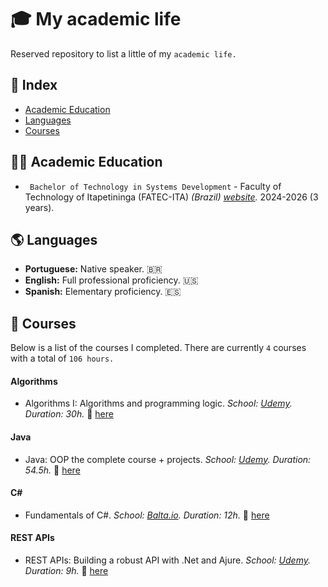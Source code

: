 # 🎓 My academic life

Reserved repository to list a little of my `academic life.`

## 🧭 Index
- [Academic Education](#education)
- [Languages](#language)
- [Courses](#courses)

## 👨‍🎓 Academic Education <a name="education"></a> 

- `	Bachelor of Technology in Systems Development` - Faculty of Technology of Itapetininga (FATEC-ITA) _(Brazil) [website](https://fatecitapetininga.edu.br/)._ 2024-2026 (3 years). 

## 🌎 Languages <a name="language"></a> 

- **Portuguese:** Native speaker. 🇧🇷
- **English:** Full professional proficiency. 🇺🇸
- **Spanish:** Elementary proficiency. 🇪🇸

## 📖 Courses <a name="courses"></a>

Below is a list of the courses I completed. There are currently `4` courses with a total of `106 hours.`


#### Algorithms

- Algorithms I: Algorithms and programming logic. _School: [Udemy](https://www.udemy.com/)._ _Duration: 30h._ :paperclip: [here](https://www.udemy.com/certificate/UC-072b8660-e2c1-48f8-b122-a2abcdb9634b/)

#### Java

- Java: OOP the complete course + projects. _School: [Udemy](https://www.udemy.com/)._ _Duration: 54.5h._ :paperclip: [here](https://www.udemy.com/certificate/UC-22dab666-5801-49b6-a5e6-0d3d00ca9e50/)

#### C#

- Fundamentals of C#. _School: [Balta.io](https://balta.io/)._ _Duration: 12h._ :paperclip: [here](https://balta.io/certificados/6c1a4729-f298-4c7d-8859-9dceca7ce2bb)

#### REST APIs

- REST APIs: Building a robust API with .Net and Ajure. _School: [Udemy](https://www.udemy.com/)._ _Duration: 9h._ :paperclip: [here](https://www.udemy.com/certificate/UC-6140a2d7-86a8-4ae0-922a-890c12cca994/)


